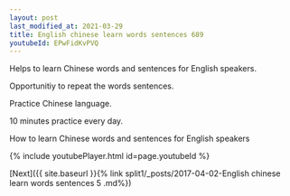 ```yaml
---
layout: post
last_modified_at: 2021-03-29
title: English chinese learn words sentences 689 
youtubeId: EPwFidKvPVQ
---
```

 
 
Helps to learn Chinese words and sentences for English speakers.

Opportunitiy to repeat the words sentences. 

Practice Chinese language. 
 
10 minutes practice every day. 
 
How to learn Chinese words and sentences for English speakers 
 
{% include youtubePlayer.html id=page.youtubeId %}
 
 
[Next]({{ site.baseurl }}{% link  split1/_posts/2017-04-02-English chinese learn words sentences 5 .md%})
 
